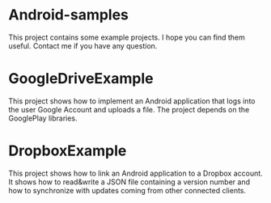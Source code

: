 Android-samples
===============

This project contains some example projects. I hope you can find them useful. Contact me if you have any question.


GoogleDriveExample
==================

This project shows how to implement an Android application that logs into the user Google Account and uploads a file. 
The project depends on the GooglePlay libraries.

DropboxExample
==============

This project shows how to link an Android application to a Dropbox account. It shows how to read&write a JSON file containing a version number and how to synchronize with updates coming from other connected clients.
